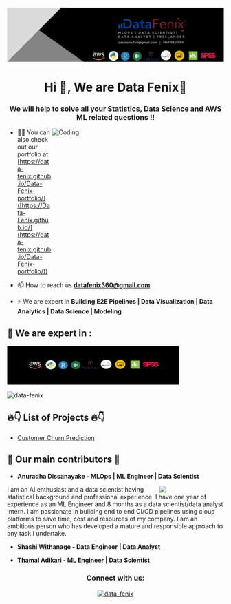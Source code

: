 [![MasterHead](https://github.com/Data-Fenix/Data-Fenix/blob/main/PNG%20format%20(2).png)](https://Data-Fenix.github.io)
<h1 align="center">Hi 👋, We are Data Fenix👋</h1>
<h3 align="center">We will help to solve all your Statistics, Data Science and AWS ML related questions !!</h3>

<!--<p align="left"> <img src="https://komarev.com/ghpvc/?username=Data-Fenix&label=Profile%20views&color=129e00&style=plastic" alt="Data-Fenix" /> </p>-->
<img align="right" alt="Coding" width="400" height="350" src="https://cdn.dribbble.com/users/2646423/screenshots/5507196/computer.gif">

- 👨‍💻 You can also check out our portfolio at [https://data-fenix.github.io/Data-Fenix-portfolio/]([https://Data-Fenix.github.io/](https://data-fenix.github.io/Data-Fenix-portfolio/))

- 📫 How to reach us **datafenix360@gmail.com**

- ⚡ We are expert in **Building E2E Pipelines | Data Visualization | Data Analytics | Data Science | Modeling**


<!--<h3 align="left">Languages and Tools:</h3>
<p align="left"> <a href="https://www.cprogramming.com/" target="_blank"> <img src="https://devicons.github.io/devicon/devicon.git/icons/c/c-original.svg" alt="c" width="40" height="40"/> </a> <a href="https://www.w3schools.com/cpp/" target="_blank"> <img src="https://devicons.github.io/devicon/devicon.git/icons/cplusplus/cplusplus-original.svg" alt="cplusplus" width="40" height="40"/> </a> <a href="https://www.w3schools.com/css/" target="_blank"> <img src="https://devicons.github.io/devicon/devicon.git/icons/css3/css3-original-wordmark.svg" alt="css3" width="40" height="40"/> </a> <a href="https://www.figma.com/" target="_blank"> <img src="https://www.vectorlogo.zone/logos/figma/figma-icon.svg" alt="figma" width="40" height="40"/> </a> <a href="https://flutter.dev" target="_blank"> <img src="https://www.vectorlogo.zone/logos/flutterio/flutterio-icon.svg" alt="flutter" width="40" height="40"/> </a> <a href="https://git-scm.com/" target="_blank"> <img src="https://www.vectorlogo.zone/logos/git-scm/git-scm-icon.svg" alt="git" width="40" height="40"/> </a> <a href="https://www.w3.org/html/" target="_blank"> <img src="https://devicons.github.io/devicon/devicon.git/icons/html5/html5-original-wordmark.svg" alt="html5" width="40" height="40"/> </a> <a href="https://www.linux.org/" target="_blank"> <img src="https://devicons.github.io/devicon/devicon.git/icons/linux/linux-original.svg" alt="linux" width="40" height="40"/> </a> <a href="https://www.photoshop.com/en" target="_blank"> <img src="https://devicons.github.io/devicon/devicon.git/icons/photoshop/photoshop-plain.svg" alt="photoshop" width="40" height="40"/> </a> <a href="https://www.python.org" target="_blank"> <img src="https://devicons.github.io/devicon/devicon.git/icons/python/python-original.svg" alt="python" width="40" height="40"/> </a> </p>
-->
<h2> 🎯 We are expert in :</h2> 
<p><img align="center" src="https://github.com/Data-Fenix/Data-Fenix/blob/main/tool%20set.png" alt="toolset" height="90" width = "400"/></p>
<p><img align="center" src="https://github-readme-stats.vercel.app/api/top-langs?username=Data-Fenix&show_icons=true&locale=en&layout=compact" alt="data-fenix" width = "400"/><//></p>


<!--<p>&nbsp;<img align="center" src="https://github-readme-stats.vercel.app/api?username=Data-Fenix&show_icons=true&locale=en" alt="khushboogoel01" /></p>-->

<h2> 🔥👇 List of Projects 🔥👇</h2>

- <a href = "https://github.com/Data-Fenix/aws-sagemaker-training-job-customer-churn-prediction"> Customer Churn Prediction </a>

<h2> 👨‍ Our main contributors 👨‍ </h2>

- **Anuradha Dissanayake - MLOps | ML Engineer | Data Scientist**
<img align="right" src="https://data-fenix.github.io/Data-Fenix-portfolio/images/anuradha.jpg" width = 150>
<p>I am an AI enthusiast and a data scientist having statistical background and professional experience. I have one year of experience as an ML Engineer and 8 months as a data scientist/data analyst intern. I am passionate in building end to end CI/CD pipelines using cloud platforms to save time, cost and resources of my company. I am an ambitious person who has developed a mature and responsible approach to any task I undertake. </p>

- **Shashi Withanage - Data Engineer | Data Analyst**

- **Thamal Adikari - ML Engineer | Data Scientist**

<h3 align="center">Connect with us:</h3>
<p align="center">
<!-- <a href="https://twitter.com/khushboogoel01" target="blank"><img align="center" src="https://cdn.jsdelivr.net/npm/simple-icons@3.0.1/icons/twitter.svg" alt="khushboogoel01" height="100" width="40" /></a> -->
<a href="https://www.linkedin.com/in/anuradha-dissanayake-a33738181/" target="blank"><img align="center" src="https://cdn.jsdelivr.net/npm/simple-icons@3.0.1/icons/linkedin.svg" alt="data-fenix" height="30" width="40" /></a>
</p>





